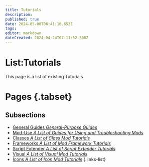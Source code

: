 ```yaml
---
title: Tutorials
description: 
published: true
date: 2024-05-08T06:41:10.653Z
tags: 
editor: markdown
dateCreated: 2024-04-24T07:11:52.508Z
---
```


# List:Tutorials
This page is a list of existing Tutorials.

# Pages {.tabset}
## Subsections
- [General Guides *General-Purpose Guides*](General)
- [Mod-Use *A List of Guides for Using and Troubleshooting Mods*](Mod-Use)
- [Classes *A List of Class Mod Tutorials*](Classes)
- [Frameworks *A List of Mod Framework Tutorials*](Mod-Frameworks)
- [Script Extender *A List of Script Extender Tutorials*](ScriptExtender)
- [Visual *A List of Visual Mod Tutorials*](Visual)
- [Icons *A List of Icon Mod Tutorials*](Icons)
{.links-list}
